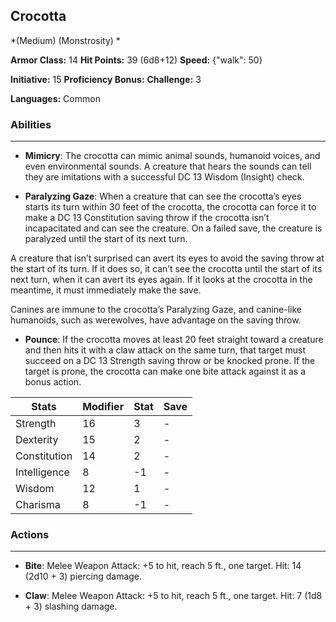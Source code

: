 ## Crocotta
*(Medium) (Monstrosity) *

**Armor Class:** 14
**Hit Points:** 39 (6d8+12)
**Speed:** {"walk": 50}

**Initiative:** 15
**Proficiency Bonus:**
**Challenge:** 3

**Languages:** Common

### Abilities
 --- 
- **Mimicry**: The crocotta can mimic animal sounds, humanoid voices, and even environmental sounds. A creature that hears the sounds can tell they are imitations with a successful DC 13 Wisdom (Insight) check.

- **Paralyzing Gaze**: When a creature that can see the crocotta’s eyes starts its turn within 30 feet of the crocotta, the crocotta can force it to make a DC 13 Constitution saving throw if the crocotta isn’t incapacitated and can see the creature. On a failed save, the creature is paralyzed until the start of its next turn.

A creature that isn’t surprised can avert its eyes to avoid the saving throw at the start of its turn. If it does so, it can’t see the crocotta until the start of its next turn, when it can avert its eyes again. If it looks at the crocotta in the meantime, it must immediately make the save.

Canines are immune to the crocotta’s Paralyzing Gaze, and canine-like humanoids, such as werewolves, have advantage on the saving throw.

- **Pounce**: If the crocotta moves at least 20 feet straight toward a creature and then hits it with a claw attack on the same turn, that target must succeed on a DC 13 Strength saving throw or be knocked prone. If the target is prone, the crocotta can make one bite attack against it as a bonus action.



| Stats | Modifier | Stat | Save
| ---- | ---- | ---- | ---- |
| Strength | 16 | 3 | - |
| Dexterity | 15 | 2 | - |
| Constitution | 14 | 2 | - |
| Intelligence | 8 | -1 | - |
| Wisdom | 12 | 1 | - |
| Charisma | 8 | -1 | - |

### Actions
 --- 
- **Bite**: Melee Weapon Attack: +5 to hit, reach 5 ft., one target. Hit: 14 (2d10 + 3) piercing damage.

- **Claw**: Melee Weapon Attack: +5 to hit, reach 5 ft., one target. Hit: 7 (1d8 + 3) slashing damage.


